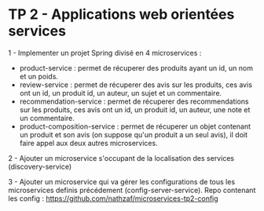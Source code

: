 # TP 2 - Applications web orientées services
1 - Implementer un projet Spring divisé en 4 microservices :

- product-service : permet de récuperer des produits ayant un id, un nom et un poids.
- review-service : permet de récuperer des avis sur les produits, ces avis ont un id, un produit id, un auteur, un sujet et un commentaire.
- recommendation-service : permet de récuperer des recommendations sur les produits, ces avis ont un id, un produit id, un auteur, une note et un commentaire.
- product-composition-service : permet de récuperer un objet contenant un produit et son avis (on suppose qu'un produit a un seul avis), il doit faire appel aux deux autres microservices.


2 - Ajouter un microservice s'occupant de la localisation des services (discovery-service)

3 - Ajouter un microservice qui va gérer les configurations de tous les microservices definis précédement (config-server-service). Repo contenant les config : https://github.com/nathzaf/microservices-tp2-config
